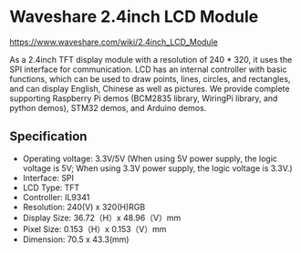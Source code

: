 # Waveshare 2.4inch LCD Module

https://www.waveshare.com/wiki/2.4inch_LCD_Module

As a 2.4inch TFT display module with a resolution of 240 * 320, it uses the SPI interface for communication. LCD has an internal controller with basic functions, which can be used to draw points, lines, circles, and rectangles, and can display English, Chinese as well as pictures.
We provide complete supporting Raspberry Pi demos (BCM2835 library, WiringPi library, and python demos), STM32 demos, and Arduino demos.

## Specification
* Operating voltage: 3.3V/5V (When using 5V power supply, the logic voltage is 5V; When using 3.3V power supply, the logic voltage is 3.3V.)
* Interface: SPI
* LCD Type: TFT
* Controller: IL9341
* Resolution: 240(V) x 320(H)RGB
* Display Size: 36.72（H）x 48.96（V）mm
* Pixel Size: 0.153（H）x 0.153（V）mm
* Dimension: 70.5 x 43.3(mm)
